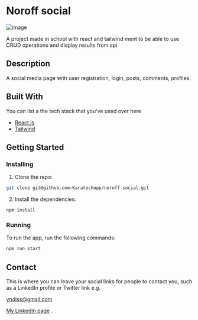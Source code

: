 # Noroff social

![image](https://i.imgur.com/PO18xSH.jpeg)

A project made in school with react and tailwind ment to be able to use CRUD operations and display results from api

## Description

A social media page with user registration, login, posts, comments, profiles.

## Built With

You can list a the tech stack that you've used over here

- [React.js](https://reactjs.org/)
- [Tailwind](https://tailwindcss.com)

## Getting Started

### Installing

1. Clone the repo:

```bash
git clone git@github.com:Karatechopp/noroff-social.git 
```

2. Install the dependencies:

```
npm install
```

### Running

To run the app, run the following commands:

```bash
npm run start
```

## Contact

This is where you can leave your social links for people to contact you, such as a LinkedIn profile or Twitter link e.g.

yndiss@gmail.com

[My LinkedIn page](https://www.linkedin.com/in/%C3%B8yvind-yndestad-204360195/)
.
